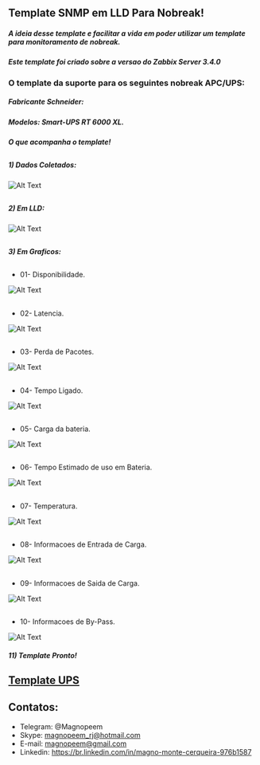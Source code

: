 ##                                      Template SNMP em LLD Para Nobreak!

##### A ideia desse template e facilitar a vida em poder utilizar um template para monitoramento de nobreak.

##### Este template foi criado sobre a versao do Zabbix Server 3.4.0

### O template da suporte para os seguintes nobreak APC/UPS:

##### Fabricante Schneider:
##### Modelos: Smart-UPS RT 6000 XL.


##### O que acompanha o template!

##
##### 1) Dados Coletados:

![Alt Text](https://github.com/MagnoMonteCerqueira/Zabbix/blob/master/Zabbix_3.4/src/img/UPS/dadoscoletados.PNG)

##
##### 2) Em LLD:

![Alt Text](https://github.com/MagnoMonteCerqueira/Zabbix/blob/master/Zabbix_3.4/src/img/UPS/lld.PNG)

##
##### 3) Em Graficos:

##
* 01- Disponibilidade.

![Alt Text](https://github.com/MagnoMonteCerqueira/Zabbix/blob/master/Zabbix_3.4/src/img/UPS/disponibilidade.PNG)

##
* 02- Latencia.

![Alt Text](https://github.com/MagnoMonteCerqueira/Zabbix/blob/master/Zabbix_3.4/src/img/UPS/latencia.PNG)

##
* 03- Perda de Pacotes.

![Alt Text](https://github.com/MagnoMonteCerqueira/Zabbix/blob/master/Zabbix_3.4/src/img/UPS/perdadepacote.PNG)

##
* 04- Tempo Ligado.

![Alt Text](https://github.com/MagnoMonteCerqueira/Zabbix/blob/master/Zabbix_3.4/src/img/UPS/tempoligado.PNG)

##
* 05- Carga da bateria.

![Alt Text](https://github.com/MagnoMonteCerqueira/Zabbix/blob/master/Zabbix_3.4/src/img/UPS/cargadebateria.PNG)

##
* 06- Tempo Estimado de uso em Bateria.

![Alt Text](https://github.com/MagnoMonteCerqueira/Zabbix/blob/master/Zabbix_3.4/src/img/UPS/tempoestimado.PNG)

##
* 07- Temperatura.

![Alt Text](https://github.com/MagnoMonteCerqueira/Zabbix/blob/master/Zabbix_3.4/src/img/UPS/temperatura.PNG)

##
* 08- Informacoes de Entrada de Carga.

![Alt Text](https://github.com/MagnoMonteCerqueira/Zabbix/blob/master/Zabbix_3.4/src/img/UPS/informacoesdeentrada.PNG)

##
* 09- Informacoes de Saida de Carga.

![Alt Text](https://github.com/MagnoMonteCerqueira/Zabbix/blob/master/Zabbix_3.4/src/img/UPS/informacoesdesaida.PNG)

##
* 10- Informacoes de By-Pass.

![Alt Text](https://github.com/MagnoMonteCerqueira/Zabbix/blob/master/Zabbix_3.4/src/img/UPS/informacoesdebypass.PNG)


##### 11) Template Pronto!

## [Template UPS](https://github.com/MagnoMonteCerqueira/Zabbix/tree/master/Zabbix_3.2/Nobreak/UPS)




##
## Contatos:


* Telegram: @Magnopeem
* Skype: magnopeem_rj@hotmail.com
* E-mail: magnopeem@gmail.com
* Linkedin: https://br.linkedin.com/in/magno-monte-cerqueira-976b1587

